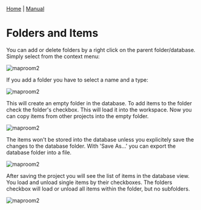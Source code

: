 [Home](Home) | [Manual](DocMain)

# Folders and Items

You can add or delete folders by a right click on the parent folder/database. Simply select from the context menu:

![maproom2](images/DocGisDatabaseFoldersItems/maproom1.png)

If you add a folder you have to select a name and a type:

![maproom2](images/DocGisDatabaseFoldersItems/maproom6.png)

This will create an empty folder in the database. To add items to the folder check the folder's checkbox. This will load it into the workspace. Now you can copy items from other projects into the empty folder.

![maproom2](images/DocGisDatabaseFoldersItems/maproom3.png)

The items won't be stored into the database unless you explicitely save the changes to the database folder. With 'Save As...' you can export the database folder into a file.

![maproom2](images/DocGisDatabaseFoldersItems/maproom4.png)

After saving  the project you will see the list of items in the database view. You load and unload single items by their checkboxes. The folders checkbox will  load or unload all items within the folder, but no subfolders.

![maproom2](images/DocGisDatabaseFoldersItems/maproom5.png)